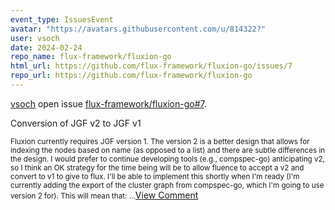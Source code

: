 ```yaml
---
event_type: IssuesEvent
avatar: "https://avatars.githubusercontent.com/u/814322?"
user: vsoch
date: 2024-02-24
repo_name: flux-framework/fluxion-go
html_url: https://github.com/flux-framework/fluxion-go/issues/7
repo_url: https://github.com/flux-framework/fluxion-go
---
```


<a href='https://github.com/vsoch' target='_blank'>vsoch</a> open issue <a href='https://github.com/flux-framework/fluxion-go/issues/7' target='_blank'>flux-framework/fluxion-go#7</a>.

<p>Conversion of JGF v2 to JGF v1</p><small>Fluxion currently requires JGF version 1. The version 2 is a better design that allows for indexing the nodes based on name (as opposed to a list) and there are subtle differences in the design. I would prefer to continue developing tools (e.g., compspec-go) anticipating v2, so I think an OK strategy for the time being will be to allow fluence to accept a v2 and convert to v1 to give to flux. I'll be able to implement this shortly when I'm ready (I'm currently adding the export of the cluster graph from compspec-go, which I'm going to use version 2 for). This will mean that:...</small><a href='https://github.com/flux-framework/fluxion-go/issues/7' target='_blank'>View Comment</a>